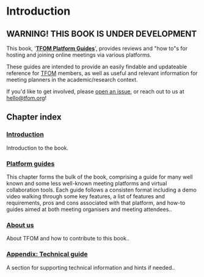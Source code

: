 # Introduction


## WARNING! THIS BOOK IS UNDER DEVELOPMENT

This book, '**[TFOM Platform Guides](https://futureofmeetings.github.io/Guides/)**', provides reviews and "how to"s for hosting and joining online meetings via various platforms. 

These guides are intended to provide an easily findable and updateable reference for [TFOM](https://tfom.org) members, as well as useful and relevant information for meeting planners in the academic/research context. 

If you'd like to get involved, please [open an issue](https://github.com/futureofmeetings/Guides/issues/new/choose), or reach out to us at [hello@tfom.org](mailto:hello@tfom.org)!


## Chapter index

### **[Introduction](intro/intro-1.md)**
Introduction to the book.

### **[Platform guides](guides/guides-intro.md)**
This chapter forms the bulk of the book, comprising a guide for many well known and some less well-known meeting platforms and virtual collaboration tools. Each guide follows a consisten format including a demo video walking through some key features, a list of features and requirements, pros and cons associated with that platform, and how-to guides aimed at both meeting organisers and meeting attendees.. 

### **[About us](about-us/goals.md)**
About TFOM and how to contribute to this book..


### **[Appendix: Technical guide](tech/tech-intro.md)**
A section for supporting technical information and hints if needed.. 
